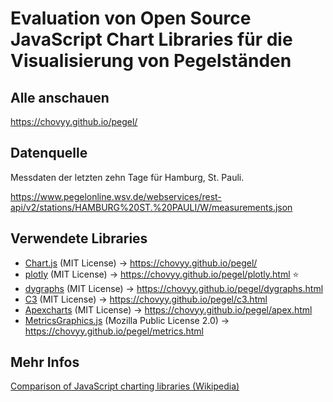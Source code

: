 # Evaluation von Open Source JavaScript Chart Libraries für die Visualisierung von Pegelständen

## Alle anschauen

https://chovyy.github.io/pegel/

## Datenquelle

Messdaten der letzten zehn Tage für Hamburg, St. Pauli.

https://www.pegelonline.wsv.de/webservices/rest-api/v2/stations/HAMBURG%20ST.%20PAULI/W/measurements.json

## Verwendete Libraries

- <a href="https://www.chartjs.org/">Chart.js</a> (MIT License) → https://chovyy.github.io/pegel/
- <a href="https://plotly.com/javascript">plotly</a> (MIT License) → https://chovyy.github.io/pegel/plotly.html ⭐
- <a href="https://dygraphs.com">dygraphs</a> (MIT License) → https://chovyy.github.io/pegel/dygraphs.html
- <a href="https://c3js.org/">C3</a> (MIT License) → https://chovyy.github.io/pegel/c3.html
- <a href="https://apexcharts.com/">Apexcharts</a> (MIT License) → https://chovyy.github.io/pegel/apex.html
- <a href="https://metricsgraphicsjs.org/">MetricsGraphics.js</a> (Mozilla Public License 2.0) → https://chovyy.github.io/pegel/metrics.html

## Mehr Infos

[Comparison of JavaScript charting libraries (Wikipedia)](https://en.wikipedia.org/wiki/Comparison_of_JavaScript_charting_libraries)
